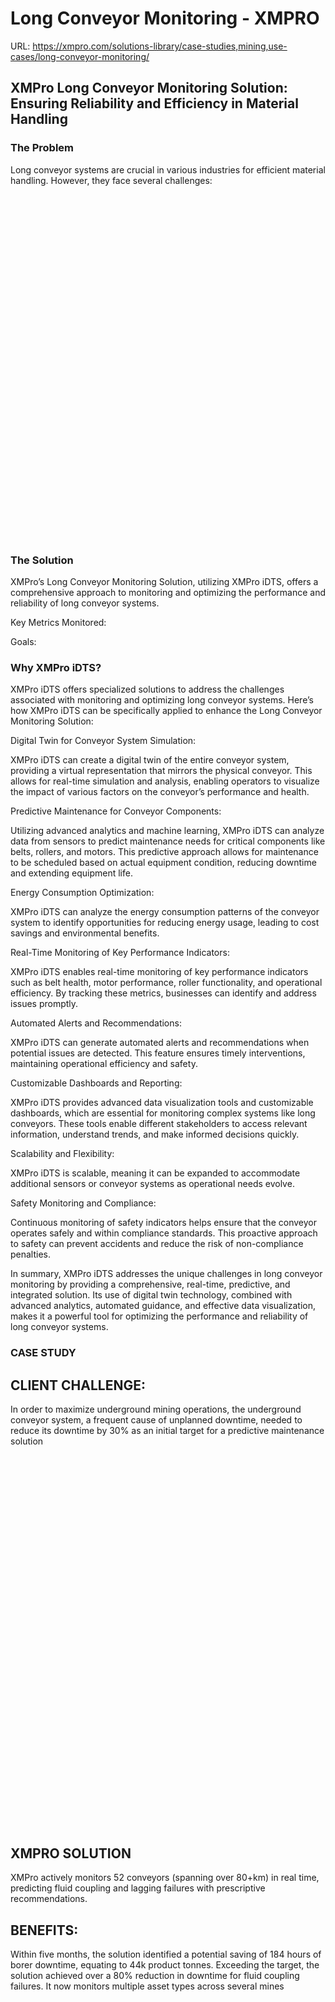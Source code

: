 # Long Conveyor Monitoring - XMPRO

URL: https://xmpro.com/solutions-library/case-studies,mining,use-cases/long-conveyor-monitoring/

## XMPro Long Conveyor Monitoring Solution: Ensuring Reliability and Efficiency in Material Handling

### The Problem

Long conveyor systems are crucial in various industries for efficient material handling. However, they face several challenges:

![Image](data:image/svg+xml,%3Csvg%20viewBox%3D%220%200%201020%20574%22%20xmlns%3D%22http%3A%2F%2Fwww.w3.org%2F2000%2Fsvg%22%3E%3C%2Fsvg%3E)

![Image](data:image/svg+xml,%3Csvg%20viewBox%3D%220%200%201020%20515%22%20xmlns%3D%22http%3A%2F%2Fwww.w3.org%2F2000%2Fsvg%22%3E%3C%2Fsvg%3E)

### The Solution

XMPro’s Long Conveyor Monitoring Solution, utilizing XMPro iDTS, offers a comprehensive approach to monitoring and optimizing the performance and reliability of long conveyor systems.

Key Metrics Monitored:

Goals:

### Why XMPro iDTS?

XMPro iDTS offers specialized solutions to address the challenges associated with monitoring and optimizing long conveyor systems. Here’s how XMPro iDTS can be specifically applied to enhance the Long Conveyor Monitoring Solution:

Digital Twin for Conveyor System Simulation:

XMPro iDTS can create a digital twin of the entire conveyor system, providing a virtual representation that mirrors the physical conveyor. This allows for real-time simulation and analysis, enabling operators to visualize the impact of various factors on the conveyor’s performance and health.

Predictive Maintenance for Conveyor Components:

Utilizing advanced analytics and machine learning, XMPro iDTS can analyze data from sensors to predict maintenance needs for critical components like belts, rollers, and motors. This predictive approach allows for maintenance to be scheduled based on actual equipment condition, reducing downtime and extending equipment life.

Energy Consumption Optimization:

XMPro iDTS can analyze the energy consumption patterns of the conveyor system to identify opportunities for reducing energy usage, leading to cost savings and environmental benefits.

Real-Time Monitoring of Key Performance Indicators:

XMPro iDTS enables real-time monitoring of key performance indicators such as belt health, motor performance, roller functionality, and operational efficiency. By tracking these metrics, businesses can identify and address issues promptly.

Automated Alerts and Recommendations:

XMPro iDTS can generate automated alerts and recommendations when potential issues are detected. This feature ensures timely interventions, maintaining operational efficiency and safety.

Customizable Dashboards and Reporting:

XMPro iDTS provides advanced data visualization tools and customizable dashboards, which are essential for monitoring complex systems like long conveyors. These tools enable different stakeholders to access relevant information, understand trends, and make informed decisions quickly.

Scalability and Flexibility:

XMPro iDTS is scalable, meaning it can be expanded to accommodate additional sensors or conveyor systems as operational needs evolve.

Safety Monitoring and Compliance:

Continuous monitoring of safety indicators helps ensure that the conveyor operates safely and within compliance standards. This proactive approach to safety can prevent accidents and reduce the risk of non-compliance penalties.

In summary, XMPro iDTS addresses the unique challenges in long conveyor monitoring by providing a comprehensive, real-time, predictive, and integrated solution. Its use of digital twin technology, combined with advanced analytics, automated guidance, and effective data visualization, makes it a powerful tool for optimizing the performance and reliability of long conveyor systems.

### CASE STUDY

## CLIENT CHALLENGE:

In order to maximize underground mining operations, the underground conveyor system, a frequent cause of unplanned downtime, needed to reduce its downtime by 30% as an initial target for a predictive maintenance solution

![Image](data:image/svg+xml,%3Csvg%20viewBox%3D%220%200%20719%20467%22%20xmlns%3D%22http%3A%2F%2Fwww.w3.org%2F2000%2Fsvg%22%3E%3C%2Fsvg%3E)

![Image](data:image/svg+xml,%3Csvg%20viewBox%3D%220%200%201020%20514%22%20xmlns%3D%22http%3A%2F%2Fwww.w3.org%2F2000%2Fsvg%22%3E%3C%2Fsvg%3E)

## XMPRO SOLUTION

XMPro actively monitors 52 conveyors (spanning over 80+km) in real time, predicting fluid coupling and lagging failures with prescriptive recommendations.

## BENEFITS:

Within five months, the solution identified a potential saving of 184 hours of borer downtime, equating to 44k product tonnes. Exceeding the target, the solution achieved over a 80% reduction in downtime for fluid coupling failures. It now monitors multiple asset types across several mines

![Image](data:image/svg+xml,%3Csvg%20viewBox%3D%220%200%201020%20515%22%20xmlns%3D%22http%3A%2F%2Fwww.w3.org%2F2000%2Fsvg%22%3E%3C%2Fsvg%3E)

